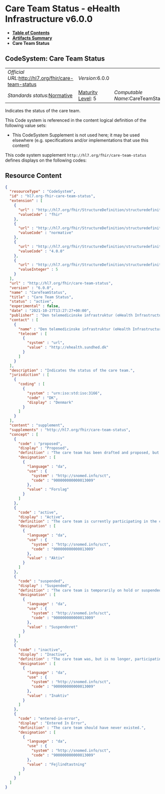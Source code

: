 # Care Team Status - eHealth Infrastructure v6.0.0

* [**Table of Contents**](toc.md)
* [**Artifacts Summary**](artifacts.md)
* **Care Team Status**

## CodeSystem: Care Team Status 

| | | |
| :--- | :--- | :--- |
| *Official URL*:http://hl7.org/fhir/care-team-status | *Version*:6.0.0 | |
| *Standards status:*[Normative](http://hl7.org/fhir/R4/versions.html#std-process) | [Maturity Level](http://hl7.org/fhir/versions.html#maturity): 5 | *Computable Name*:CareTeamStatus |

 
Indicates the status of the care team. 

 This Code system is referenced in the content logical definition of the following value sets: 

* This CodeSystem Supplement is not used here; it may be used elsewhere (e.g. specifications and/or implementations that use this content)

This code system supplement `http://hl7.org/fhir/care-team-status` defines displays on the following codes:



## Resource Content

```json
{
  "resourceType" : "CodeSystem",
  "id" : "hl7.org-fhir-care-team-status",
  "extension" : [
    {
      "url" : "http://hl7.org/fhir/StructureDefinition/structuredefinition-wg",
      "valueCode" : "fhir"
    },
    {
      "url" : "http://hl7.org/fhir/StructureDefinition/structuredefinition-standards-status",
      "valueCode" : "normative"
    },
    {
      "url" : "http://hl7.org/fhir/StructureDefinition/structuredefinition-normative-version",
      "valueCode" : "4.0.0"
    },
    {
      "url" : "http://hl7.org/fhir/StructureDefinition/structuredefinition-fmm",
      "valueInteger" : 5
    }
  ],
  "url" : "http://hl7.org/fhir/care-team-status",
  "version" : "6.0.0",
  "name" : "CareTeamStatus",
  "title" : "Care Team Status",
  "status" : "active",
  "experimental" : false,
  "date" : "2021-10-27T13:27:27+00:00",
  "publisher" : "Den telemedicinske infrastruktur (eHealth Infrastructure)",
  "contact" : [
    {
      "name" : "Den telemedicinske infrastruktur (eHealth Infrastructure)",
      "telecom" : [
        {
          "system" : "url",
          "value" : "http://ehealth.sundhed.dk"
        }
      ]
    }
  ],
  "description" : "Indicates the status of the care team.",
  "jurisdiction" : [
    {
      "coding" : [
        {
          "system" : "urn:iso:std:iso:3166",
          "code" : "DK",
          "display" : "Denmark"
        }
      ]
    }
  ],
  "content" : "supplement",
  "supplements" : "http://hl7.org/fhir/care-team-status",
  "concept" : [
    {
      "code" : "proposed",
      "display" : "Proposed",
      "definition" : "The care team has been drafted and proposed, but not yet participating in the coordination and delivery of care.",
      "designation" : [
        {
          "language" : "da",
          "use" : {
            "system" : "http://snomed.info/sct",
            "code" : "900000000000013009"
          },
          "value" : "Forslag"
        }
      ]
    },
    {
      "code" : "active",
      "display" : "Active",
      "definition" : "The care team is currently participating in the coordination and delivery of care.",
      "designation" : [
        {
          "language" : "da",
          "use" : {
            "system" : "http://snomed.info/sct",
            "code" : "900000000000013009"
          },
          "value" : "Aktiv"
        }
      ]
    },
    {
      "code" : "suspended",
      "display" : "Suspended",
      "definition" : "The care team is temporarily on hold or suspended and not participating in the coordination and delivery of care.",
      "designation" : [
        {
          "language" : "da",
          "use" : {
            "system" : "http://snomed.info/sct",
            "code" : "900000000000013009"
          },
          "value" : "Suspenderet"
        }
      ]
    },
    {
      "code" : "inactive",
      "display" : "Inactive",
      "definition" : "The care team was, but is no longer, participating in the coordination and delivery of care.",
      "designation" : [
        {
          "language" : "da",
          "use" : {
            "system" : "http://snomed.info/sct",
            "code" : "900000000000013009"
          },
          "value" : "Inaktiv"
        }
      ]
    },
    {
      "code" : "entered-in-error",
      "display" : "Entered In Error",
      "definition" : "The care team should have never existed.",
      "designation" : [
        {
          "language" : "da",
          "use" : {
            "system" : "http://snomed.info/sct",
            "code" : "900000000000013009"
          },
          "value" : "Fejlindtastning"
        }
      ]
    }
  ]
}

```
